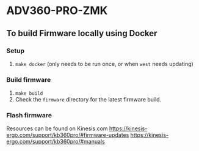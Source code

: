 # ADV360-PRO-ZMK

## To build Firmware locally using Docker

### Setup

1. `make docker` (only needs to be run once, or when `west` needs updating)

### Build firmware

1. `make build`
2. Check the `firmware` directory for the latest firmware build.

### Flash firmware

Resources can be found on Kinesis.com
https://kinesis-ergo.com/support/kb360pro/#firmware-updates
https://kinesis-ergo.com/support/kb360pro/#manuals
